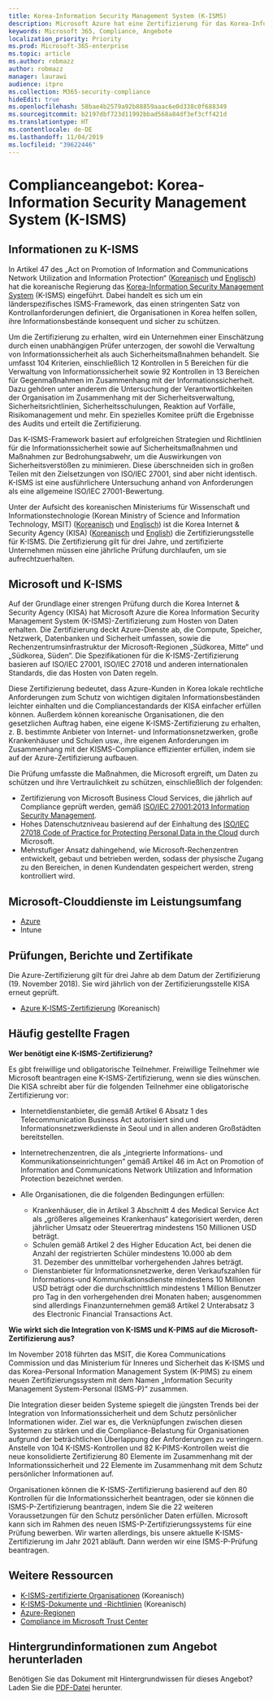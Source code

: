 ```yaml
---
title: Korea-Information Security Management System (K-ISMS)
description: Microsoft Azure hat eine Zertifizierung für das Korea-Information Security Management System (K-ISMS) erreicht.
keywords: Microsoft 365, Compliance, Angebote
localization_priority: Priority
ms.prod: Microsoft-365-enterprise
ms.topic: article
ms.author: robmazz
author: robmazz
manager: laurawi
audience: itpro
ms.collection: M365-security-compliance
hideEdit: true
ms.openlocfilehash: 58bae4b2579a92b88859aaac6e0d338c0f688349
ms.sourcegitcommit: b2197dbf723d11992bbad568a84df3ef3cff421d
ms.translationtype: HT
ms.contentlocale: de-DE
ms.lasthandoff: 11/04/2019
ms.locfileid: "39622446"
---
```

# <a name="compliance-offering-korea-information-security-management-system-k-isms"></a>Complianceangebot: Korea-Information Security Management System (K-ISMS)

## <a name="about-k-isms"></a>Informationen zu K-ISMS

In Artikel 47 des „Act on Promotion of Information and Communications Network Utilization and Information Protection“ ([Koreanisch](https://law.go.kr/lsSc.do?tabMenuId=tab18&query=%EC%A0%95%EB%B3%B4%ED%86%B5%EC%8B%A0%EB%A7%9D%20%EC%9D%B4%EC%9A%A9%EC%B4%89%EC%A7%84%20%EB%B0%8F%20%EC%A0%95%EB%B3%B4%EB%B3%B4%ED%98%B8) und [Englisch](https://law.go.kr/engLsSc.do?tabMenuId=tab45)) hat die koreanische Regierung das [Korea-Information Security Management System](https://isms.kisa.or.kr/main/isms/intro/) (K-ISMS) eingeführt. Dabei handelt es sich um ein länderspezifisches ISMS-Framework, das einen stringenten Satz von Kontrollanforderungen definiert, die Organisationen in Korea helfen sollen, ihre Informationsbestände konsequent und sicher zu schützen.

Um die Zertifizierung zu erhalten, wird ein Unternehmen einer Einschätzung durch einen unabhängigen Prüfer unterzogen, der sowohl die Verwaltung von Informationssicherheit als auch Sicherheitsmaßnahmen behandelt. Sie umfasst 104 Kriterien, einschließlich 12 Kontrollen in 5 Bereichen für die Verwaltung von Informationssicherheit sowie 92 Kontrollen in 13 Bereichen für Gegenmaßnahmen im Zusammenhang mit der Informationssicherheit. Dazu gehören unter anderem die Untersuchung der Verantwortlichkeiten der Organisation im Zusammenhang mit der Sicherheitsverwaltung, Sicherheitsrichtlinien, Sicherheitsschulungen, Reaktion auf Vorfälle, Risikomanagement und mehr. Ein spezielles Komitee prüft die Ergebnisse des Audits und erteilt die Zertifizierung.

Das K-ISMS-Framework basiert auf erfolgreichen Strategien und Richtlinien für die Informationssicherheit sowie auf Sicherheitsmaßnahmen und Maßnahmen zur Bedrohungsabwehr, um die Auswirkungen von Sicherheitsverstößen zu minimieren. Diese überschneiden sich in großen Teilen mit den Zielsetzungen von ISO/IEC 27001, sind aber nicht identisch. K-ISMS ist eine ausführlichere Untersuchung anhand von Anforderungen als eine allgemeine ISO/IEC 27001-Bewertung.

Unter der Aufsicht des koreanischen Ministeriums für Wissenschaft und Informationstechnologie (Korean Ministry of Science and Information Technology, MSIT) ([Koreanisch](https://www.msit.go.kr/web/main/main.do) und [Englisch](https://english.msit.go.kr/english/main/main.do)) ist die Korea Internet & Security Agency (KISA) ([Koreanisch](https://www.kisa.or.kr/main.jsp) und [English](https://www.kisa.or.kr/eng/main.jsp)) die Zertifizierungsstelle für K-ISMS. Die Zertifizierung gilt für drei Jahre, und zertifizierte Unternehmen müssen eine jährliche Prüfung durchlaufen, um sie aufrechtzuerhalten.

## <a name="microsoft-and-k-isms"></a>Microsoft und K-ISMS

Auf der Grundlage einer strengen Prüfung durch die Korea Internet & Security Agency (KISA) hat Microsoft Azure die Korea Information Security Management System (K-ISMS)-Zertifizierung zum Hosten von Daten erhalten. Die Zertifizierung deckt Azure-Dienste ab, die Compute, Speicher, Netzwerk, Datenbanken und Sicherheit umfassen, sowie die Rechenzentrumsinfrastruktur der Microsoft-Regionen „Südkorea, Mitte“ und „Südkorea, Süden“. Die Spezifikationen für die K-ISMS-Zertifizierung basieren auf ISO/IEC 27001, ISO/IEC 27018 und anderen internationalen Standards, die das Hosten von Daten regeln.

Diese Zertifizierung bedeutet, dass Azure-Kunden in Korea lokale rechtliche Anforderungen zum Schutz von wichtigen digitalen Informationsbeständen leichter einhalten und die Compliancestandards der KISA einfacher erfüllen können. Außerdem können koreanische Organisationen, die den gesetzlichen Auftrag haben, eine eigene K-ISMS-Zertifizierung zu erhalten, z. B. bestimmte Anbieter von Internet- und Informationsnetzwerken, große Krankenhäuser und Schulen usw., ihre eigenen Anforderungen im Zusammenhang mit der KISMS-Compliance effizienter erfüllen, indem sie auf der Azure-Zertifizierung aufbauen.

Die Prüfung umfasste die Maßnahmen, die Microsoft ergreift, um Daten zu schützen und ihre Vertraulichkeit zu schützen, einschließlich der folgenden:

- Zertifizierung von Microsoft Business Cloud Services, die jährlich auf Compliance geprüft werden, gemäß [ISO/IEC 27001:2013 Information Security Management](offering-iso-27001.md).
- Hohes Datenschutzniveau basierend auf der Einhaltung des [ISO/IEC 27018 Code of Practice for Protecting Personal Data in the Cloud](offering-iso-27018.md) durch Microsoft.
- Mehrstufiger Ansatz dahingehend, wie Microsoft-Rechenzentren entwickelt, gebaut und betrieben werden, sodass der physische Zugang zu den Bereichen, in denen Kundendaten gespeichert werden, streng kontrolliert wird.

## <a name="microsoft-in-scope-cloud-services"></a>Microsoft-Clouddienste im Leistungsumfang

- [Azure](https://gallery.technet.microsoft.com/Overview-of-Azure-c1be3942)
- Intune

## <a name="audits-reports-and-certificates"></a>Prüfungen, Berichte und Zertifikate

Die Azure-Zertifizierung gilt für drei Jahre ab dem Datum der Zertifizierung (19. November 2018). Sie wird jährlich von der Zertifizierungsstelle KISA erneut geprüft.

- [Azure K-ISMS-Zertifizierung](https://isms.kisa.or.kr/main/isms/issue/?certificationMode=list&crtfYear=2018&searchCondition=2&searchKeyword=%EB%A7%88%EC%9D%B4%ED%81%AC%EB%A1%9C%EC%86%8C%ED%94%84%ED%8A%B8) (Koreanisch)

## <a name="frequently-asked-questions"></a>Häufig gestellte Fragen

**Wer benötigt eine K-ISMS-Zertifizierung?**

Es gibt freiwillige und obligatorische Teilnehmer. Freiwillige Teilnehmer wie Microsoft beantragen eine K-ISMS-Zertifizierung, wenn sie dies wünschen. Die KISA schreibt aber für die folgenden Teilnehmer eine obligatorische Zertifizierung vor:

- Internetdienstanbieter, die gemäß Artikel 6 Absatz 1 des Telecommunication Business Act autorisiert sind und Informationsnetzwerkdienste in Seoul und in allen anderen Großstädten bereitstellen.

- Internetrechenzentren, die als „integrierte Informations- und Kommunikationseinrichtungen“ gemäß Artikel 46 im Act on Promotion of Information and Communications Network Utilization and Information Protection bezeichnet werden.

- Alle Organisationen, die die folgenden Bedingungen erfüllen:

    - Krankenhäuser, die in Artikel 3 Abschnitt 4 des Medical Service Act als „größeres allgemeines Krankenhaus“ kategorisiert werden, deren jährlicher Umsatz oder Steuerertrag mindestens 150 Millionen USD beträgt.
    - Schulen gemäß Artikel 2 des Higher Education Act, bei denen die Anzahl der registrierten Schüler mindestens 10.000 ab dem 31. Dezember des unmittelbar vorhergehenden Jahres beträgt.
    - Dienstanbieter für Informationsnetzwerke, deren Verkaufszahlen für Informations-und Kommunikationsdienste mindestens 10 Millionen USD beträgt oder die durchschnittlich mindestens 1 Million Benutzer pro Tag in den vorhergehenden drei Monaten haben; ausgenommen sind allerdings Finanzunternehmen gemäß Artikel 2 Unterabsatz 3 des Electronic Financial Transactions Act.

**Wie wirkt sich die Integration von K-ISMS und K-PIMS auf die Microsoft-Zertifizierung aus?**

Im November 2018 führten das MSIT, die Korea Communications Commission und das Ministerium für Inneres und Sicherheit das K-ISMS und das Korea-Personal Information Management System (K-PIMS) zu einem neuen Zertifizierungssystem mit dem Namen „Information Security Management System-Personal (ISMS-P)“ zusammen.

Die Integration dieser beiden Systeme spiegelt die jüngsten Trends bei der Integration von Informationssicherheit und dem Schutz persönlicher Informationen wider. Ziel war es, die Verknüpfungen zwischen diesen Systemen zu stärken und die Compliance-Belastung für Organisationen aufgrund der beträchtlichen Überlappung der Anforderungen zu verringern. Anstelle von 104 K-ISMS-Kontrollen und 82 K-PIMS-Kontrollen weist die neue konsolidierte Zertifizierung 80 Elemente im Zusammenhang mit der Informationssicherheit und 22 Elemente im Zusammenhang mit dem Schutz persönlicher Informationen auf.

Organisationen können die K-ISMS-Zertifizierung basierend auf den 80 Kontrollen für die Informationssicherheit beantragen, oder sie können die ISMS-P-Zertifizierung beantragen, indem Sie die 22 weiteren Voraussetzungen für den Schutz persönlicher Daten erfüllen. Microsoft kann sich im Rahmen des neuen ISMS-P-Zertifizierungssystems für eine Prüfung bewerben. Wir warten allerdings, bis unsere aktuelle K-ISMS-Zertifizierung im Jahr 2021 abläuft. Dann werden wir eine ISMS-P-Prüfung beantragen.

## <a name="additional-resources"></a>Weitere Ressourcen

- [K-ISMS-zertifizierte Organisationen](https://isms.kisa.or.kr/main/isms/issue/?certificationMode=list&crtfYear=2018&searchCondition=2&searchKeyword=%EB%A7%88%EC%9D%B4%ED%81%AC%EB%A1%9C%EC%86%8C%ED%94%84%ED%8A%B8) (Koreanisch)
- [K-ISMS-Dokumente und -Richtlinien](https://isms.kisa.or.kr/main/isms/notice/) (Koreanisch)
- [Azure-Regionen](https://azure.microsoft.com/global-infrastructure/regions/)
- [Compliance im Microsoft Trust Center](https://www.microsoft.com/trust-center/compliance/compliance-overview)

## <a name="download-the-offering-backgrounder"></a>Hintergrundinformationen zum Angebot herunterladen

Benötigen Sie das Dokument mit Hintergrundwissen für dieses Angebot? Laden Sie die [PDF-Datei](https://download.microsoft.com/download/2/C/6/2C6FFA1C-1BA8-48E8-887A-4EA52E256AF3/K-ISMS-Compliance.pdf) herunter.
